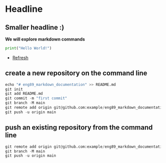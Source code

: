 # Headline
## Smaller headline :)

**We will explore markdown commands**

````python
print("Hello World!")
````
- [Refresh](https://github.com/rurbonas/eng89_markdown_documentation)

## create a new repository on the command line
````python
echo "# eng89_markdown_documentation" >> README.md
git init
git add README.md
git commit -m "first commit"
git branch -M main
git remote add origin git@github.com:example/eng89_markdown_documentation.git
git push -u origin main
````

## push an existing repository from the command line
```python
git remote add origin git@github.com:example/eng89_markdown_documentation.git
git branch -M main
git push -u origin main
```